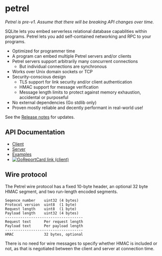 # petrel

_Petrel is pre-v1. Assume that there will be breaking API changes over time._

SQLite lets you embed serverless relational database capablities
within programs. Petrel lets you add self-contained networking and RPC
to your programs.

- Optimized for programmer time
- A program can embed multiple Petrel servers and/or clients
- Petrel servers support arbitrarily many concurrent connections
  - But individual connections are synchronous
- Works over Unix domain sockets or TCP
- Security-conscious design
  - TLS support for link security and/or client authentication
  - HMAC support for message verification
  - Message length limits to protect against memory exhaustion,
    accidental or purposeful
- No external dependencies (Go stdlib only)
- Proven mostly reliable and decently performant in real-world use!

See the [Release
notes](https://github.com/firepear/petrel/raw/main/RELEASE_NOTES.md)
for updates.

## API Documentation

- [Client](https://pkg.go.dev/github.com/firepear/petrel/client?tab=doc)
- [Server](https://pkg.go.dev/github.com/firepear/petrel/server?tab=doc)
- [Examples](https://github.com/firepear/petrel/raw/main/examples/README.md)
- [![GoReportCard link (client)](https://goreportcard.com/badge/github.com/firepear/petrel)](https://goreportcard.com/report/github.com/firepear/petrel)

## Wire protocol

The Petrel wire protocol has a fixed 10-byte header, an optional 32
byte HMAC segment, and two run-length encoded segments.

    Seqence number    uint32 (4 bytes)
    Protocol version  uint8  (1 byte)
    Request length    uint8  (1 byte)
    Payload length    uint32 (4 bytes)
    ------------------------------------
    Request text      Per request length
    Payload text      Per payload length
    ------------------------------------
    HMAC              32 bytes, optional

There is no need for wire messages to specify whether HMAC is included
or not, as that is negotiated between the client and server at
connection time.

